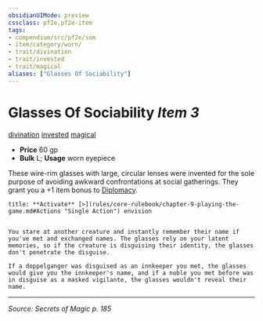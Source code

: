 ```yaml
---
obsidianUIMode: preview
cssclass: pf2e,pf2e-item
tags:
- compendium/src/pf2e/som
- item/category/worn/
- trait/divination
- trait/invested
- trait/magical
aliases: ["Glasses Of Sociability"]
---
```

# Glasses Of Sociability *Item 3*  
[divination](rules/traits/divination.md "Divination School Trait")  [invested](rules/traits/invested.md "Invested Item Trait")  [magical](rules/traits/magical.md "Magical Item Trait")  

- **Price** 60 gp
- **Bulk** L; **Usage** worn eyepiece

These wire-rim glasses with large, circular lenses were invented for the sole purpose of avoiding awkward confrontations at social gatherings. They grant you a +1 item bonus to [Diplomacy](compendium/skills.md#Diplomacy).

```ad-embed-ability
title: **Activate** [>](rules/core-rulebook/chapter-9-playing-the-game.md#Actions "Single Action") envision


You stare at another creature and instantly remember their name if you've met and exchanged names. The glasses rely on your latent memories, so if the creature is disguising their identity, the glasses don't penetrate the disguise.

If a doppelganger was disguised as an innkeeper you met, the glasses would give you the innkeeper's name, and if a noble you met before was in disguise as a masked vigilante, the glasses wouldn't reveal their name.
```


---
*Source: Secrets of Magic p. 185*